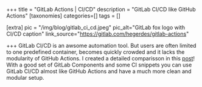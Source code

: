 +++
title = "GitLab Actions | CI/CD"
description = "GitLab CI/CD like GitHub Actions"
[taxonomies]
categories=[]
tags = []

[extra]
pic = "/img/blog/gitlab_ci_cd.jpeg"
pic_alt="GitLab fox logo with CI/CD caption"
link_source="https://gitlab.com/hegerdes/gitlab-actions"


+++
GitLab CI/CD is an awsome automation tool. But users are often limited to one predefined container, becomes quickly crowded and it lacks the modularity of GitHub Actions. I created a detailed comparisson in this [post](https://henrikgerdes.me/articles/2024-01-github-action-vs-gitlab-ci)!
With a good set of GitLab Components and some CI snippets you can use GitLab CI/CD almost like GitHub Actions and have a much more clean and modular setup.
